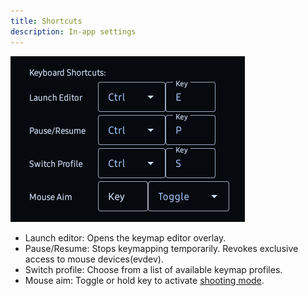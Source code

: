 ```yaml
---
title: Shortcuts
description: In-app settings
---
```


![image](../../assets/settings_shortcuts.png)
- Launch editor: Opens the keymap editor overlay.
- Pause/Resume: Stops keymapping temporarily. Revokes exclusive access to mouse devices(evdev).
- Switch profile: Choose from a list of available keymap profiles.
- Mouse aim: Toggle or hold key to activate [shooting mode](../../features/aiming).